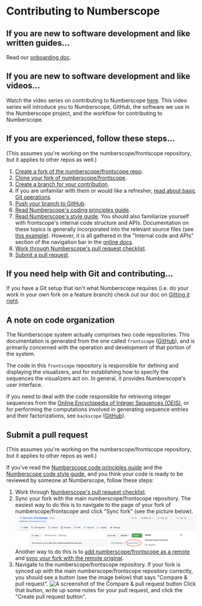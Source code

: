 # Contributing to Numberscope

## If you are new to software development and like written guides...

Read our [onboarding doc](./doc/onboarding.md).

## If you are new to software development and like videos...

Watch the video series on contributing to Numberscope
[here](https://www.youtube.com/playlist?list=PLA4KIQBQQRb5ccOdr9v0iLw_fKHup1PkU).
This video series will introduce you to Numberscope, GitHub, the software we
use in the Numberscope project, and the workflow for contributing to
Numberscope.

## If you are experienced, follow these steps...

(This assumes you're working on the numberscope/frontscope repository, but it
applies to other repos as well.)

1. [Create a fork of the numberscope/frontscope repo](./doc/working-with-git-and-github.md#create-a-fork).
2. [Clone your fork of numberscope/frontscope](./doc/working-with-git-and-github.md#clone-a-repo).
3. [Create a branch for your contribution](./doc/working-with-git-and-github.md#create-a-branch).
4. If you are unfamilar with them or would like a refresher,
   [read about basic Git operations](./doc/working-with-git-and-github.md#basic-git-operations).
5. [Push your branch to GitHub](./doc/working-with-git-and-github.md#push-a-branch).
6. [Read Numberscope's coding principles guide](./doc/code-principles.md).
7. [Read Numberscope's style guide](./doc/code-style.md). You should also
   familiarize yourself with frontscope's internal code structure and APIs.
   Documentation on these topics is generally incorporated into the relevant
   source files (see [this example](src/shared/math.ts)). However, it is all
   gathered in the "Internal code and APIs" section of the navigation bar in
   the [online docs](https://numberscope.colorado.edu/doc).
8. [Work through Numberscope's pull request checklist](./.github/pull_request_template.md).
9. [Submit a pull request](./doc/working-with-git-and-github.md#submit-a-pull-request).

## If you need help with Git and contributing...

If you have a Git setup that isn't what Numberscope requires (i.e. do your
work in your own fork on a feature branch) check out our doc on
[Gitting it right](./doc/gitting-it-right.md).

## A note on code organization

The Numberscope system actually comprises two code repositories. This
documentation is generated from the one called `frontscope`
([GitHub](https://github.com/numberscope/frontscope)), and is primarily
concerned with the operation and development of that portion of the system.

The code in this `frontscope` repository is responsible for defining and
displaying the visualizers, and for establishing how to specify the sequences
the visualizers act on. In general, it provides Numberscope's user interface.

If you need to deal with the code responsible for retrieving integer sequences
from the [Online Encyclopedia of Integer Sequences (OEIS)](https://oeis.org/),
or for performing the computations involved in generating sequence entries and
their factorizations, see `backscope`
([GitHub](https://github.com/numberscope/backscope)).

## Submit a pull request

(This assumes you're working on the numberscope/frontscope repository, but it
applies to other repos as well.)

If you've read the
[Numberscope code principles guide](./doc/code-principles.md) and the
[Numberscope code style guide](./doc/code-style.md), and you think your code
is ready to be reviewed by someone at Numberscope, follow these steps:

1. Work through
   [Numberscope's pull request checklist](./.github/pull_request_template.md).
2. Sync your fork with the main numberscope/frontscope repository. The easiest
   way to do this is to navigate to the page of your fork of
   numberscope/frontscope and click "Sync fork" (see the picture below).
   ![A screenshot of the Sync fork option](./doc/img/sync-fork.png) Another
   way to do this is to
   [add numberscope/frontscope as a remote](#add-a-remote) and
   [sync your fork with the remote original](#sync-local-fork-with-remote-original).
3. Navigate to the numberscope/frontscope repository. If your fork is synced
   up with the main numberscope/frontscope repository correctly, you should
   see a button (see the image below) that says "Compare & pull request".
   ![A screenshot of the Compare & pull request
button](./doc/img/compare-and-pull-request.png)
   Click that button, write up some notes for your pull request, and click the
   "Create pull request button".
